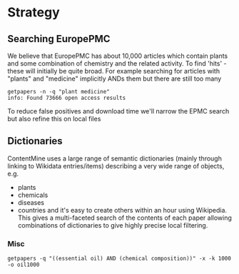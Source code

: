 # Strategy

## Searching EuropePMC

We believe that EuropePMC has about 10,000 articles which contain plants and some combination of chemistry and the related activity. 
To find 'hits' - these will initially be quite broad. For example searching for articles with "plants" and "medicine" implicitly ANDs them 
but there are still too many
```
getpapers -n -q "plant medicine"
info: Found 73666 open access results
```

To reduce false positives and download time we'll narrow the EPMC search but also refine this on local files 

## Dictionaries
ContentMine uses a large range of semantic dictionaries (mainly through linking to Wikidata entries/items) describing a very wide range of objects, e.g.
* plants
* chemicals
* diseases
* countries
and it's easy to create others within an hour using Wikipedia. This gives a multi-faceted search of the contents of each paper allowing 
combinations of dictionaries to give highly precise local filtering.


### Misc

    getpapers -q "((essential oil) AND (chemical composition))" -x -k 1000 -o oil1000
